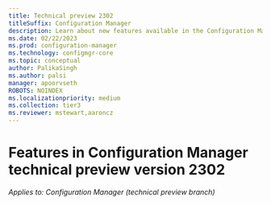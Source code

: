 ```yaml
---
title: Technical preview 2302
titleSuffix: Configuration Manager
description: Learn about new features available in the Configuration Manager technical preview branch version 2301.
ms.date: 02/22/2023
ms.prod: configuration-manager
ms.technology: configmgr-core
ms.topic: conceptual
author: PalikaSingh
ms.author: palsi
manager: apoorvseth
ROBOTS: NOINDEX
ms.localizationpriority: medium
ms.collection: tier3
ms.reviewer: mstewart,aaroncz 
---
```


# Features in Configuration Manager technical preview version 2302

*Applies to: Configuration Manager (technical preview branch)*
